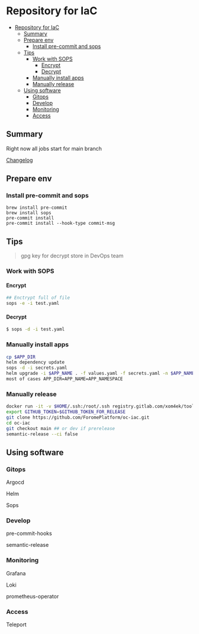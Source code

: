 # Repository for IaC
- [Repository for IaC](#repository-for-iac)
  - [Summary](#summary)
  - [Prepare env](#prepare-env)
    - [Install pre-commit and sops](#install-pre-commit-and-sops)
  - [Tips](#tips)
    - [Work with SOPS](#work-with-sops)
      - [Encrypt](#encrypt)
      - [Decrypt](#decrypt)
    - [Manually install apps](#manually-install-apps)
    - [Manually release](#manually-release)
  - [Using software](#using-software)
    - [Gitops](#gitops)
    - [Develop](#develop)
    - [Monitoring](#monitoring)
    - [Access](#access)


## Summary
Right now all jobs start for main branch

[Changelog](CHANGELOG.md)

## Prepare env

### Install pre-commit and sops
```
brew install pre-commit
brew install sops
pre-commit install
pre-commit install --hook-type commit-msg
```

## Tips

> gpg key for decrypt store in DevOps team

### Work with SOPS

#### Encrypt

```sh
## Enctrypt full of file
sops -e -i test.yaml
```

#### Decrypt
```sh
$ sops -d -i test.yaml
```
### Manually install apps

```sh
cp $APP_DIR
helm dependency update
sops -d -i secrets.yaml
helm upgrade -i $APP_NAME . -f values.yaml -f secrets.yaml -n $APP_NAMESPACE
most of cases APP_DIR=APP_NAME=APP_NAMESPACE
```

### Manually release

```sh
docker run -it -v $HOME/.ssh:/root/.ssh registry.gitlab.com/xom4ek/toolset/semantic-release:2.0.0 bash
export GITHUB_TOKEN=$GITHUB_TOKEN_FOR_RELEASE
git clone https://github.com/ForomePlatform/oc-iac.git
cd oc-iac
git checkout main ## or dev if prerelease
semantic-release --ci false
```

## Using software


### Gitops

Argocd

Helm

Sops

### Develop

pre-commit-hooks

semantic-release

### Monitoring 
Grafana

Loki

prometheus-operator

### Access

Teleport
